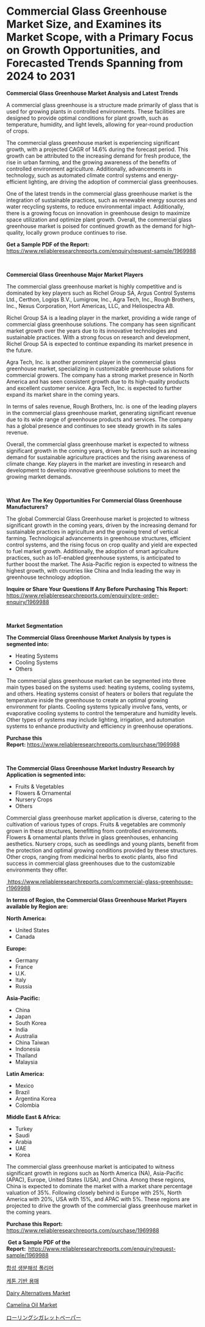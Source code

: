 <p><h1>Commercial Glass Greenhouse Market Size, and Examines its Market Scope, with a Primary Focus on Growth Opportunities, and Forecasted Trends Spanning from 2024 to 2031</h1></p><p><strong>Commercial Glass Greenhouse Market Analysis and Latest Trends</strong></p>
<p><p>A commercial glass greenhouse is a structure made primarily of glass that is used for growing plants in controlled environments. These facilities are designed to provide optimal conditions for plant growth, such as temperature, humidity, and light levels, allowing for year-round production of crops.</p><p>The commercial glass greenhouse market is experiencing significant growth, with a projected CAGR of 14.6% during the forecast period. This growth can be attributed to the increasing demand for fresh produce, the rise in urban farming, and the growing awareness of the benefits of controlled environment agriculture. Additionally, advancements in technology, such as automated climate control systems and energy-efficient lighting, are driving the adoption of commercial glass greenhouses.</p><p>One of the latest trends in the commercial glass greenhouse market is the integration of sustainable practices, such as renewable energy sources and water recycling systems, to reduce environmental impact. Additionally, there is a growing focus on innovation in greenhouse design to maximize space utilization and optimize plant growth. Overall, the commercial glass greenhouse market is poised for continued growth as the demand for high-quality, locally grown produce continues to rise.</p></p>
<p><strong>Get a Sample PDF of the Report:&nbsp;</strong> <a href="https://www.reliableresearchreports.com/enquiry/request-sample/1969988">https://www.reliableresearchreports.com/enquiry/request-sample/1969988</a></p>
<p>&nbsp;</p>
<p><strong>Commercial Glass Greenhouse Major Market Players</strong></p>
<p><p>The commercial glass greenhouse market is highly competitive and is dominated by key players such as Richel Group SA, Argus Control Systems Ltd., Certhon, Logiqs B.V., Lumigrow, Inc., Agra Tech, Inc., Rough Brothers, Inc., Nexus Corporation, Hort Americas, LLC, and Heliospectra AB. </p><p>Richel Group SA is a leading player in the market, providing a wide range of commercial glass greenhouse solutions. The company has seen significant market growth over the years due to its innovative technologies and sustainable practices. With a strong focus on research and development, Richel Group SA is expected to continue expanding its market presence in the future.</p><p>Agra Tech, Inc. is another prominent player in the commercial glass greenhouse market, specializing in customizable greenhouse solutions for commercial growers. The company has a strong market presence in North America and has seen consistent growth due to its high-quality products and excellent customer service. Agra Tech, Inc. is expected to further expand its market share in the coming years.</p><p>In terms of sales revenue, Rough Brothers, Inc. is one of the leading players in the commercial glass greenhouse market, generating significant revenue due to its wide range of greenhouse products and services. The company has a global presence and continues to see steady growth in its sales revenue.</p><p>Overall, the commercial glass greenhouse market is expected to witness significant growth in the coming years, driven by factors such as increasing demand for sustainable agriculture practices and the rising awareness of climate change. Key players in the market are investing in research and development to develop innovative greenhouse solutions to meet the growing market demands.</p></p>
<p>&nbsp;</p>
<p><strong>What Are The Key Opportunities For Commercial Glass Greenhouse Manufacturers?</strong></p>
<p><p>The global Commercial Glass Greenhouse market is projected to witness significant growth in the coming years, driven by the increasing demand for sustainable practices in agriculture and the growing trend of vertical farming. Technological advancements in greenhouse structures, efficient control systems, and the rising focus on crop quality and yield are expected to fuel market growth. Additionally, the adoption of smart agriculture practices, such as IoT-enabled greenhouse systems, is anticipated to further boost the market. The Asia-Pacific region is expected to witness the highest growth, with countries like China and India leading the way in greenhouse technology adoption.</p></p>
<p><strong>Inquire or Share Your Questions If Any Before Purchasing This Report:</strong> <a href="https://www.reliableresearchreports.com/enquiry/pre-order-enquiry/1969988">https://www.reliableresearchreports.com/enquiry/pre-order-enquiry/1969988</a></p>
<p>&nbsp;</p>
<p><strong>Market Segmentation</strong></p>
<p><strong>The Commercial Glass Greenhouse Market Analysis by types is segmented into:</strong></p>
<p><ul><li>Heating Systems</li><li>Cooling Systems</li><li>Others</li></ul></p>
<p><p>The commercial glass greenhouse market can be segmented into three main types based on the systems used: heating systems, cooling systems, and others. Heating systems consist of heaters or boilers that regulate the temperature inside the greenhouse to create an optimal growing environment for plants. Cooling systems typically involve fans, vents, or evaporative cooling systems to control the temperature and humidity levels. Other types of systems may include lighting, irrigation, and automation systems to enhance productivity and efficiency in greenhouse operations.</p></p>
<p><strong>Purchase this Report:&nbsp;</strong><a href="https://www.reliableresearchreports.com/purchase/1969988">https://www.reliableresearchreports.com/purchase/1969988</a></p>
<p>&nbsp;</p>
<p><strong>The Commercial Glass Greenhouse Market Industry Research by Application is segmented into:</strong></p>
<p><ul><li>Fruits & Vegetables</li><li>Flowers & Ornamental</li><li>Nursery Crops</li><li>Others</li></ul></p>
<p><p>Commercial glass greenhouse market application is diverse, catering to the cultivation of various types of crops. Fruits & vegetables are commonly grown in these structures, benefitting from controlled environments. Flowers & ornamental plants thrive in glass greenhouses, enhancing aesthetics. Nursery crops, such as seedlings and young plants, benefit from the protection and optimal growing conditions provided by these structures. Other crops, ranging from medicinal herbs to exotic plants, also find success in commercial glass greenhouses due to the customizable environments they offer.</p></p>
<p><a href="https://www.reliableresearchreports.com/commercial-glass-greenhouse-r1969988">&nbsp;https://www.reliableresearchreports.com/commercial-glass-greenhouse-r1969988</a></p>
<p><strong>In terms of Region, the Commercial Glass Greenhouse Market Players available by Region are:</strong></p>
<p>
    <p> <strong> North America: </strong>
        <ul>
            <li>United States</li>
            <li>Canada</li>
        </ul>
        </p> 
    <p> <strong> Europe: </strong>
        <ul>
            <li>Germany</li>
            <li>France</li>
            <li>U.K.</li>
            <li>Italy</li>
            <li>Russia</li>
        </ul>
        </p> 
    <p> <strong> Asia-Pacific: </strong>
        <ul>
            <li>China</li>
            <li>Japan</li>
            <li>South Korea</li>
            <li>India</li>
            <li>Australia</li>
            <li>China Taiwan</li>
            <li>Indonesia</li>
            <li>Thailand</li>
            <li>Malaysia</li>
        </ul>
        </p> 
    <p> <strong> Latin America: </strong>
        <ul>
            <li>Mexico</li>
            <li>Brazil</li>
            <li>Argentina Korea</li>
            <li>Colombia</li>
        </ul>
        </p> 
    <p> <strong> Middle East & Africa: </strong>
        <ul>
            <li>Turkey</li>
            <li>Saudi</li>
            <li>Arabia</li>
            <li>UAE</li>
            <li>Korea</li>
        </ul>
    </p>
    </p>
<p><p>The commercial glass greenhouse market is anticipated to witness significant growth in regions such as North America (NA), Asia-Pacific (APAC), Europe, United States (USA), and China. Among these regions, China is expected to dominate the market with a market share percentage valuation of 35%. Following closely behind is Europe with 25%, North America with 20%, USA with 15%, and APAC with 5%. These regions are projected to drive the growth of the commercial glass greenhouse market in the coming years.</p></p>
<p><strong>Purchase this Report: </strong><a href="https://www.reliableresearchreports.com/purchase/1969988">https://www.reliableresearchreports.com/purchase/1969988</a></p>
<p>&nbsp;<strong>Get a Sample PDF of the Report:&nbsp;&nbsp;</strong><a href="https://www.reliableresearchreports.com/enquiry/request-sample/1969988">https://www.reliableresearchreports.com/enquiry/request-sample/1969988</a></p>
<p><strong></strong></p>
<p><p><a href="https://github.com/garnett961902/Market-Research-Report-List-2/blob/main/4906391164340.md">합성 생분해성 폴리머</a></p><p><a href="https://github.com/Madalyell456456/Market-Research-Report-List-2/blob/main/3585598164339.md">케톤 기반 용매</a></p><p><a href="https://github.com/lsapaaep8/Market-Research-Report-List-1/blob/main/dairy-alternatives-market.md">Dairy Alternatives Market</a></p><p><a href="https://github.com/yadanielu/Market-Research-Report-List-1/blob/main/camelina-oil-market.md">Camelina Oil Market</a></p><p><a href="https://github.com/zekaoe592392/Market-Research-Report-List-2/blob/main/5966680153750.md">ローリングシガレットペーパー</a></p></p>
